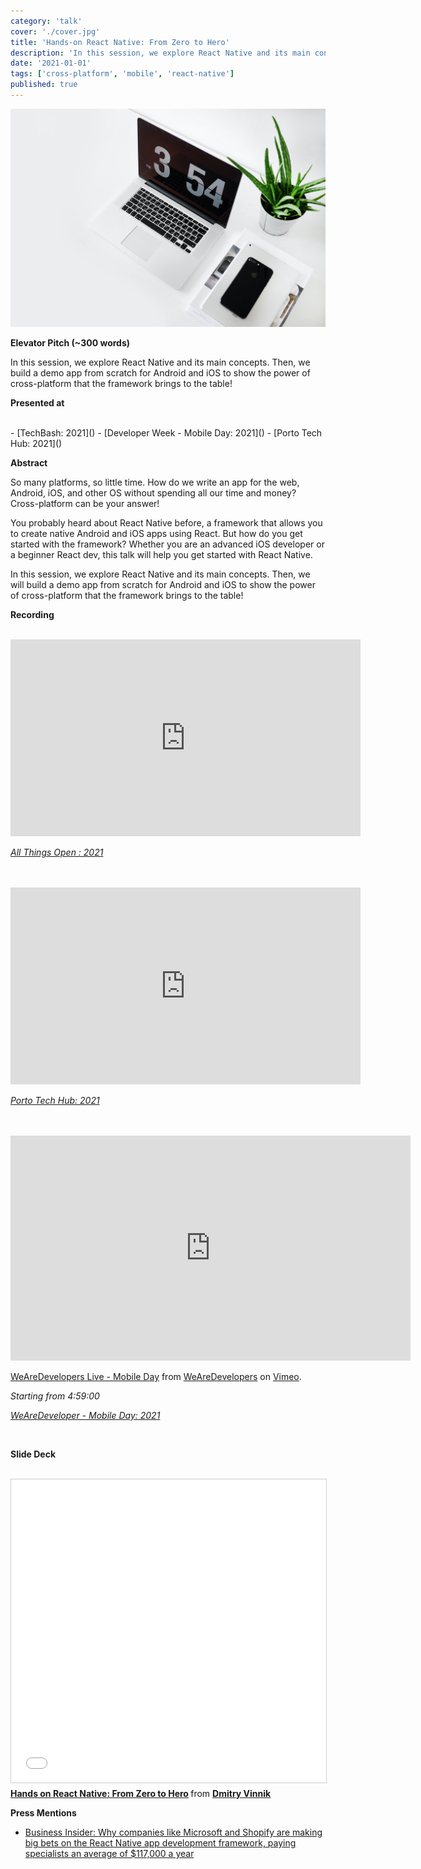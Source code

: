 ```yaml
---
category: 'talk'
cover: './cover.jpg'
title: 'Hands-on React Native: From Zero to Hero'
description: 'In this session, we explore React Native and its main concepts'
date: '2021-01-01'
tags: ['cross-platform', 'mobile', 'react-native']
published: true
---
```

![cross-platform](./cover.jpg)

**Elevator Pitch (~300 words)**

In this session, we explore React Native and its main concepts. Then, we build a demo app from scratch for Android and iOS to show the power of cross-platform that the framework brings to the table!

**Presented at**

<br>
- [TechBash: 2021]()
- [Developer Week - Mobile Day: 2021]()
- [Porto Tech Hub: 2021]()
<br>

**Abstract**
 
So many platforms, so little time. How do we write an app for the web, Android, iOS, and other OS without spending all our time and money? Cross-platform can be your answer!

You probably heard about React Native before, a framework that allows you to create native Android and iOS apps using React. But how do you get started with the framework? Whether you are an advanced iOS developer or a beginner React dev, this talk will help you get started with React Native.

In this session, we explore React Native and its main concepts. Then, we will build a demo app from scratch for Android and iOS to show the power of cross-platform that the framework brings to the table!

**Recording**

<br>

<iframe width="560" height="315" src="https://www.youtube.com/embed/9tXktXR9iJk" title="YouTube video player" frameborder="0" allow="accelerometer; autoplay; clipboard-write; encrypted-media; gyroscope; picture-in-picture" allowfullscreen></iframe>

*[All Things Open : 2021]()*

<br>
<br>

<iframe width="560" height="315" src="https://www.youtube.com/embed/3J4hlbpczY8" title="YouTube video player" frameborder="0" allow="accelerometer; autoplay; clipboard-write; encrypted-media; gyroscope; picture-in-picture" allowfullscreen></iframe>

*[Porto Tech Hub: 2021]()*

<br>

<br>

<iframe src="https://player.vimeo.com/video/639870487?h=ff1b58e6e7&title=0&byline=0&portrait=0" width="640" height="360" frameborder="0" allow="autoplay; fullscreen; picture-in-picture" allowfullscreen></iframe>
<p><a href="https://vimeo.com/639870487">WeAreDevelopers Live - Mobile Day</a> from <a href="https://vimeo.com/wearedevelopers">WeAreDevelopers</a> on <a href="https://vimeo.com">Vimeo</a>.</p>

*Starting from 4:59:00*

*[WeAreDeveloper - Mobile Day: 2021]()*

<br>

**Slide Deck**

<br>

<iframe src="//www.slideshare.net/slideshow/embed_code/key/5XSEN0oWtt3QZ" width="595" height="485" frameborder="0" marginwidth="0" marginheight="0" scrolling="no" style="border:1px solid #CCC; border-width:1px; margin-bottom:5px; max-width: 100%;" allowfullscreen> </iframe> <div style="margin-bottom:5px"> <strong> <a href="//www.slideshare.net/DmitryVinnik1/hands-on-react-native-from-zero-to-hero" title="Hands on React Native: From Zero to Hero" target="_blank">Hands on React Native: From Zero to Hero</a> </strong> from <strong><a href="//www.slideshare.net/DmitryVinnik1" target="_blank">Dmitry Vinnik</a></strong> </div>


**Press Mentions**

- [Business Insider: Why companies like Microsoft and Shopify are making big bets on the React Native app development framework, paying specialists an average of $117,000 a year](https://www.businessinsider.com/react-native-developers-facebook-microsoft-app-development-2021-9)